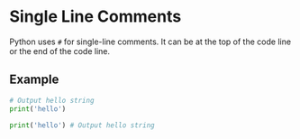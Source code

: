 # Single Line Comments

Python uses `#` for single-line comments. It can be at the top of the code line or the end of the code line.

## Example

```python
# Output hello string
print('hello')
```

```python
print('hello') # Output hello string
```
